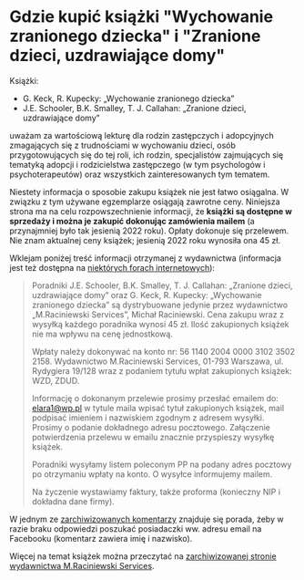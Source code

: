 # Gdzie kupić książki "Wychowanie zranionego dziecka" i "Zranione dzieci, uzdrawiające domy"

Książki:

* G. Keck, R. Kupecky: „Wychowanie zranionego dziecka”
* J.E. Schooler, B.K. Smalley, T. J. Callahan: „Zranione dzieci, uzdrawiające domy”

uważam za wartościową lekturę dla rodzin zastępczych i adopcyjnych zmagających się z trudnościami w wychowaniu dzieci, osób przygotowujących się do tej roli, ich rodzin, specjalistów zajmujących się tematyką adopcji i rodzicielstwa zastępczego (w tym psychologów i psychoterapeutów) oraz wszystkich zainteresowanych tym tematem.

Niestety informacja o sposobie zakupu książek nie jest łatwo osiągalna. W związku z tym używane egzemplarze osiągają zawrotne ceny. Niniejsza strona ma na celu rozpowszechnienie informacji, że **książki są dostępne w sprzedaży i można je zakupić dokonując zamówienia mailem** (a przynajmniej było tak jesienią 2022 roku). Opłaty dokonuje się przelewem. Nie znam aktualnej ceny książek; jesienią 2022 roku wynosiła ona 45 zł.

Wklejam poniżej treść informacji otrzymanej z wydawnictwa (informacja jest też dostępna na [niektórych forach internetowych](https://www.nasz-bocian.pl/forum/viewtopic.php?t=99209)):

> Poradniki J.E. Schooler, B.K. Smalley, T. J. Callahan: „Zranione dzieci, uzdrawiające domy” oraz G. Keck, R. Kupecky: „Wychowanie zranionego dziecka” są dystrybuowane jedynie przez wydawnictwo „M.Raciniewski Services”, Michał Raciniewski. Cena zakupu wraz z wysyłką każdego poradnika wynosi 45 zł. Ilość zakupionych książek nie ma wpływu na cenę jednostkową.
>
> Wpłaty należy dokonywać na konto nr: 56 1140 2004 0000 3102 3502 2158.
Wydawnictwo M.Raciniewski Services, 01-793 Warszawa, ul. Rydygiera 19/128 wraz z podaniem tytułu wpłat zakupionych książek: WZD, ZDUD.
>
> Informację o dokonanym przelewie prosimy przesłać emailem do: elara1@wp.pl  w tytule maila wpisać tytuł zakupionych książek, mail podpisać imieniem i nazwiskiem zgodnym z adresem wysyłki. Prosimy o podanie dokładnego adresu pocztowego. Załączenie potwierdzenia przelewu w emailu znacznie przyspieszy wysyłkę książek.
>
> Poradniki wysyłamy listem poleconym PP na podany adres pocztowy po otrzymaniu wpłaty na konto. O wysyłce informujemy mailem. 
>
> Na życzenie wystawiamy faktury, także proforma (konieczny NIP i dokładna dane firmy). 

W jednym ze [zarchiwizowanych komentarzy](http://web.archive.org/web/20180523181430/http://mraciniewskiservices.blogspot.com/2013/04/zranione-dzieci-uzdrawiajace-domy-jayne.html#comment-holder) znajduje się porada, żeby w razie braku odpowiedzi poszukać posiadaczki ww. adresu email na Facebooku (komentarz zawiera imię i nazwisko).

Więcej na temat książek można przeczytać na [zarchiwizowanej stronie wydawnictwa M.Raciniewski Services](http://web.archive.org/web/20181123091145/http://mraciniewskiservices.blogspot.com/).
